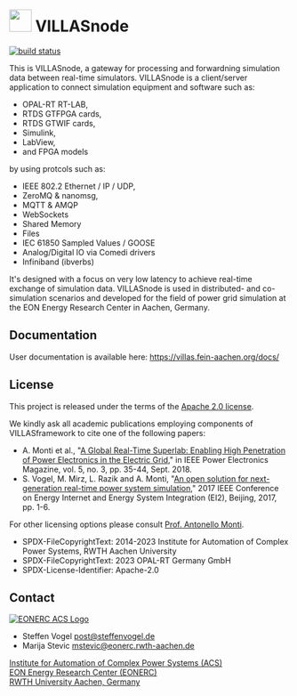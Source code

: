 # <img src="doc/pictures/villas_node.png" width=40 /> VILLASnode

[![build status](https://git.rwth-aachen.de/acs/public/villas/node/badges/master/pipeline.svg)](https://git.rwth-aachen.de/acs/public/villas/node/-/pipelines/)

This is VILLASnode, a gateway for processing and forwardning simulation data between real-time simulators.
VILLASnode is a client/server application to connect simulation equipment and software such as:

 - OPAL-RT RT-LAB,
 - RTDS GTFPGA cards,
 - RTDS GTWIF cards,
 - Simulink,
 - LabView,
 - and FPGA models

by using protcols such as:

 - IEEE 802.2 Ethernet / IP / UDP,
 - ZeroMQ & nanomsg,
 - MQTT & AMQP
 - WebSockets
 - Shared Memory
 - Files
 - IEC 61850 Sampled Values / GOOSE
 - Analog/Digital IO via Comedi drivers
 - Infiniband (ibverbs)

It's designed with a focus on very low latency to achieve real-time exchange of simulation data.
VILLASnode is used in distributed- and co-simulation scenarios and developed for the field of power grid simulation at the EON Energy Research Center in Aachen, Germany.

## Documentation

User documentation is available here: <https://villas.fein-aachen.org/docs/>

## License

This project is released under the terms of the [Apache 2.0 license](LICENSE).

We kindly ask all academic publications employing components of VILLASframework to cite one of the following papers:

- A. Monti et al., "[A Global Real-Time Superlab: Enabling High Penetration of Power Electronics in the Electric Grid](https://ieeexplore.ieee.org/document/8458285/)," in IEEE Power Electronics Magazine, vol. 5, no. 3, pp. 35-44, Sept. 2018.
- S. Vogel, M. Mirz, L. Razik and A. Monti, "[An open solution for next-generation real-time power system simulation](http://ieeexplore.ieee.org/stamp/stamp.jsp?tp=&arnumber=8245739&isnumber=8244404)," 2017 IEEE Conference on Energy Internet and Energy System Integration (EI2), Beijing, 2017, pp. 1-6.

For other licensing options please consult [Prof. Antonello Monti](mailto:amonti@eonerc.rwth-aachen.de).

- SPDX-FileCopyrightText: 2014-2023 Institute for Automation of Complex Power Systems, RWTH Aachen University
- SPDX-FileCopyrightText: 2023 OPAL-RT Germany GmbH
- SPDX-License-Identifier: Apache-2.0

## Contact

[![EONERC ACS Logo](doc/pictures/eonerc_logo.png)](http://www.acs.eonerc.rwth-aachen.de)

- Steffen Vogel <post@steffenvogel.de>
- Marija Stevic <mstevic@eonerc.rwth-aachen.de>

[Institute for Automation of Complex Power Systems (ACS)](http://www.acs.eonerc.rwth-aachen.de)  
[EON Energy Research Center (EONERC)](http://www.eonerc.rwth-aachen.de)  
[RWTH University Aachen, Germany](http://www.rwth-aachen.de)  
